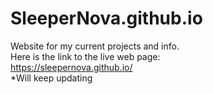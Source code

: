 # SleeperNova.github.io
Website for my current projects and info. \
Here is the link to the live web page: \
https://sleepernova.github.io/ \
*Will keep updating
